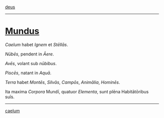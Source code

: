 [deus](../002-deus.md)

---

# [Mundus](https://www.archive.org/stream/cu31924032499455#page/n45/mode/1up)

*Caelum* habet *Ignem* et *Stēllās*.

*Nūbēs*, pendent in *Āere*.

*Avēs*, volant sub *nūbibus*.

*Piscēs*, natant in *Aquā*.

*Terra* habet *Montēs*, *Silvās*, *Campōs*, *Animālia*, *Hominēs*.

Ita maxima *Corpora* Mundī, quatuor *Elementa*, sunt plēna Habitātōribus suīs.

---

[caelum](../004-caelum.md)
